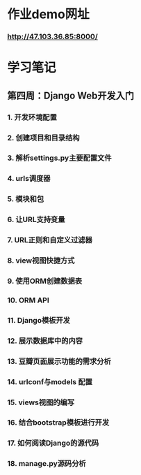 # 作业demo网址
### http://47.103.36.85:8000/

# 学习笔记

## 第四周：Django Web开发入门
### 1. 开发环境配置
### 2. 创建项目和目录结构
### 3. 解析settings.py主要配置文件
### 4. urls调度器
### 5. 模块和包
### 6. 让URL支持变量
### 7. URL正则和自定义过滤器
### 8. view视图快捷方式
### 9. 使用ORM创建数据表
### 10. ORM API
### 11. Django模板开发
### 12. 展示数据库中的内容
### 13. 豆瓣页面展示功能的需求分析
### 14. urlconf与models 配置
### 15. views视图的编写
### 16. 结合bootstrap模板进行开发
### 17. 如何阅读Django的源代码
### 18. manage.py源码分析